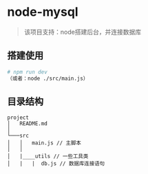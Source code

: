 # node-mysql

> 该项目支持：node搭建后台，并连接数据库

## 搭建使用

``` bash
# npm run dev
（或者：node ./src/main.js）
```

## 目录结构

```
project
│   README.md   
│
└───src
│   │   main.js // 主脚本
│   │
│   |____utils // 一些工具类
│   |   |  db.js // 数据库连接语句
```

